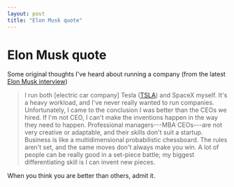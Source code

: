 ```yaml
---
layout: post
title: "Elon Musk quote"
---
```

Elon Musk quote
===
Some original thoughts I've heard about running a company (from the latest [Elon Musk interview][0])  
  

> I run both \[electric car company\] Tesla ([TSLA][1]) and SpaceX myself. It's a heavy workload, and I've never really wanted to run companies. Unfortunately, I came to the conclusion I was better than the CEOs we hired. If I'm not CEO, I can't make the inventions happen in the way they need to happen. Professional managers---MBA CEOs---are not very creative or adaptable, and their skills don't suit a startup. Business is like a multidimensional probabilistic chessboard. The rules aren't set, and the same moves don't always make you win. A lot of people can be really good in a set-piece battle; my biggest differentiating skill is I can invent new pieces.

When you think you are better than others, admit it.  
  
  


[0]: http://www.businessweek.com/magazine/content/11_19/b4227076914379.htm
[1]: http://investing.businessweek.com/research/stocks/snapshot/snapshot.asp?symbol=TSLA
